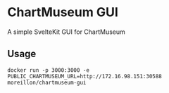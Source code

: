 # ChartMuseum GUI

A simple SvelteKit GUI for ChartMuseum

## Usage

```
docker run -p 3000:3000 -e PUBLIC_CHARTMUSEUM_URL=http://172.16.98.151:30588 moreillon/chartmuseum-gui
```
